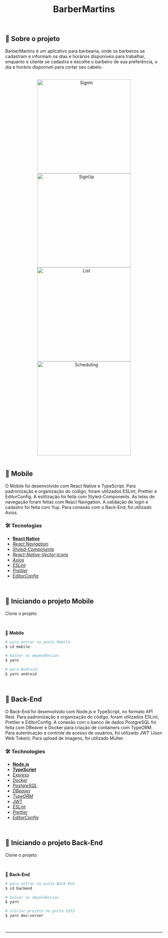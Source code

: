 <h1 align="center">
    BarberMartins
</h1>
<br>

## 📝 Sobre o projeto
BarberMartins é um aplicativo para barbearia, onde os barbeiros se cadastram e informam os dias e horários disponíveis para trabalhar, enquanto o cliente se cadastra e escolhe o barbeiro de sua preferência, o dia e horário disponível para cortar seu cabelo.

<br>

<div align="center">

<img alt="SignIn" src="mobile/src/assets/img/cadastro.png" width="300px" />
<img alt="SignUp" src="mobile/src/assets/img/login.png" width="300px" />
<img alt="List" src="mobile/src/assets/img/barbeiros.png" width="300px" />
<img alt="Scheduling" src="mobile/src/assets/img/agendamento.png" width="300px" />
</div>

<br>

## 📱 Mobile
O Mobile foi desenvolvido com React Native e TypeScript. Para padronização e organização do código, foram utilizados ESLint, Prettier e EditorConfig. A estilização foi feita com Styled-Components. As telas de navegação foram feitas com React Navigation. A validação de login e cadastro foi feita com Yup. Para conexão com o Back-End, foi utilizado Axios.

### 🛠 Tecnologias
- **[React Native](https://reactnative.dev/)**
- *[React Navigation](https://reactnavigation.org/)*
- *[Styled-Components](https://styled-components.com/)*
- *[React-Native-Vector-Icons](https://github.com/oblador/react-native-vector-icons)*
- *[Axios](https://nodemon.io/)*
- *[ESLint](https://eslint.org/)*
- *[Prettier](https://prettier.io/)*
- *[EditorConfig](https://editorconfig.org/)*

<br>

## 🏁 Iniciando o projeto Mobile
Clone o projeto

<br>

📱 **Mobile**

````zsh
# para entrar na pasta Mobile
$ cd mobile

# baixar as dependências
$ yarn

# para Android:
$ yarn android

````
<br>

## 🤖 Back-End
O Back-End foi desenvolvido com Node.js e TypeScript, no formato API Rest.
Para padronização e organização do código, foram utilizados ESLint, Prettier e EditorConfig.
A conexão com o banco de dados PostgreSQL foi feita com DBeaver e Docker para criação de containers com TypeORM.
Para autenticação e controle de acesso de usuários, foi utilizado JWT (Json Web Token).
Para upload de imagens, foi utilizado Multer.

### 🛠 Technologies
- **[Node.js](https://nodejs.org/en/)**
- **[TypeScript](https://www.typescriptlang.org/)**
- *[Express](https://expressjs.com/pt-br/)*
- *[Docker](https://www.docker.com/)*
- *[PostgreSQL](https://www.postgresql.org/)*
- *[DBeaver](https://dbeaver.io/)*
- *[TypeORM](https://typeorm.io/#/)*
- *[JWT](https://jwt.io/)*
- *[ESLint](https://eslint.org/)*
- *[Prettier](https://prettier.io/)*
- *[EditorConfig](https://editorconfig.org/)*

<br>

## 🏁 Iniciando o projeto Back-End
Clone o projeto

<br>


🤖 **Back-End**

````zsh
# para entrar na pasta Back-End 
$ cd backend

# baixar as dependências
$ yarn

# iniciar projeto na porta 3333
$ yarn dev:server
````
<br>

---